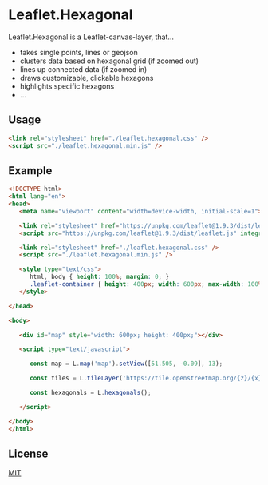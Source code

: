 # Leaflet.Hexagonal

Leaflet.Hexagonal is a Leaflet-canvas-layer, that...
- takes single points, lines or geojson
- clusters data based on hexagonal grid (if zoomed out)
- lines up connected data (if zoomed in)
- draws customizable, clickable hexagons
- highlights specific hexagons
- ...  


## Usage

```html
<link rel="stylesheet" href="./leaflet.hexagonal.css" />
<script src="./leaflet.hexagonal.min.js" />
```


## Example
```html
<!DOCTYPE html>
<html lang="en">
<head>
   <meta name="viewport" content="width=device-width, initial-scale=1">

   <link rel="stylesheet" href="https://unpkg.com/leaflet@1.9.3/dist/leaflet.css" integrity="sha256-kLaT2GOSpHechhsozzB+flnD+zUyjE2LlfWPgU04xyI=" crossorigin=""/>
   <script src="https://unpkg.com/leaflet@1.9.3/dist/leaflet.js" integrity="sha256-WBkoXOwTeyKclOHuWtc+i2uENFpDZ9YPdf5Hf+D7ewM=" crossorigin=""></script>

   <link rel="stylesheet" href="./leaflet.hexagonal.css" />
   <script src="./leaflet.hexagonal.min.js" />

   <style type="text/css">
      html, body { height: 100%; margin: 0; }
      .leaflet-container { height: 400px; width: 600px; max-width: 100%; max-height: 100%; }
   </style>

</head>

<body>

   <div id="map" style="width: 600px; height: 400px;"></div>

   <script type="text/javascript">

      const map = L.map('map').setView([51.505, -0.09], 13);

      const tiles = L.tileLayer('https://tile.openstreetmap.org/{z}/{x}/{y}.png', { maxZoom: 19, attribution: '&copy; <a href="http://www.openstreetmap.org/copyright">OpenStreetMap</a>' }).addTo(map);

      const hexagonals = L.hexagonals();	

   </script>

</body>
</html>
```



## License

[MIT](https://choosealicense.com/licenses/mit/)
